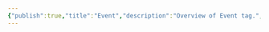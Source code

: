 ```yaml
---
{"publish":true,"title":"Event","description":"Overview of Event tag.","created":"2024-04-11T17:54:36.810+02:00","modified":"2024-10-04T00:24:44.494+02:00","cssclasses":"mado-heading"}
---
```


